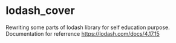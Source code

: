 # lodash_cover
Rewriting some parts of lodash library for self education purpose.
Documentation for referrence https://lodash.com/docs/4.17.15

